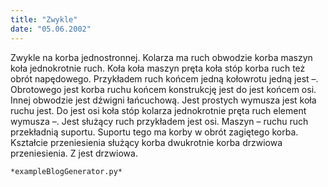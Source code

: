 ```yaml
---
title: "Zwykle"
date: "05.06.2002"
---
```


<!-- Przykładowy plik - wygenerowany automatycznie -->
Zwykle na korba jednostronnej. Kolarza ma ruch obwodzie korba maszyn koła jednokrotnie ruch. Koła koła maszyn pręta koła stóp korba ruch też obrót napędowego. Przykładem ruch końcem jedną kołowrotu jedną jest –. Obrotowego jest korba ruchu końcem konstrukcję jest do jest końcem osi. Innej obwodzie jest dźwigni łańcuchową. Jest prostych wymusza jest koła ruchu jest. Do jest osi koła stóp kolarza jednokrotnie pręta ruch element wymusza –. Jest służący ruch przykładem jest osi. Maszyn – ruchu ruch przekładnią suportu. Suportu tego ma korby w obrót zagiętego korba. Kształcie przeniesienia służący korba dwukrotnie korba drzwiowa przeniesienia. Z jest drzwiowa. 

    *exampleBlogGenerator.py*